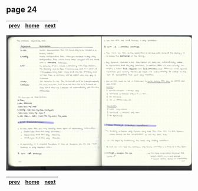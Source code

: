 ## page 24
| [prev](./page_23.md) |  [home](../README.md) | [next](./page_25.md) |
|----------------------|-----------------------|----------------------|

![img](../images/photo_24.jpg)

| [prev](./page_23.md) |  [home](../README.md) | [next](./page_25.md) |
|----------------------|-----------------------|----------------------|
